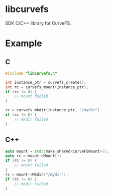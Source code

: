 libcurvefs
===

SDK C/C++ library for CurveFS.

Example
===

C
---

```c
#include "libcurvefs.h"

int instance_ptr = curvefs_create();
int rc = curvefs_mount(instance_ptr);
if (rc != 0) {
    // mount failed
}

rc = curvefs_mkdir(instance_ptr, "/mydir")
if (rc != 0) {
    // mkdir failed
}
```

C++
---

```cpp
auto mount = std::make_shared<CurveFSMount>();
auto rc = mount->Mount();
if (rc != 0) {
    // mount failed
}
rc = mount->Mkdir("/mydir");
if (rc != 0) {
    // mkdir failed
}
```
